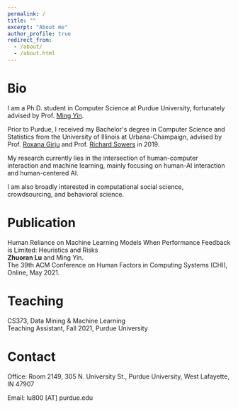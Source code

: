 ```yaml
---
permalink: /
title: ""
excerpt: "About me"
author_profile: true
redirect_from: 
  - /about/
  - /about.html
---
```


Bio
=====

I am a Ph.D. student in Computer Science at Purdue University, fortunately advised by Prof. [Ming Yin](http://mingyin.org/). 

Prior to Purdue, I received my Bachelor's degree in Computer Science and Statistics from the University of Illinois at Urbana-Champaign, advised by Prof. [Roxana Girju](https://linguistics.illinois.edu/directory/profile/girju) and Prof. [Richard Sowers](http://publish.illinois.edu/r-sowers/) in 2019.

My research currently lies in the intersection of human-computer interaction and machine learning, mainly focusing on human-AI interaction and human-centered AI.

I am also broadly interested in computational social science, crowdsourcing, and behavioral science.


Publication
====== 

Human Reliance on Machine Learning Models When Performance Feedback is Limited: Heuristics and Risks<br>
**Zhuoran Lu** and Ming Yin.<br>
The 39th ACM Conference on Human Factors in Computing Systems (CHI), Online, May 2021.


Teaching
====== 

CS373, Data Mining & Machine Learning<br>
Teaching Assistant, Fall 2021, Purdue University

Contact
=====

Office: Room 2149, 305 N. University St., Purdue University, West Lafayette, IN 47907

Email: lu800 [AT] purdue.edu

